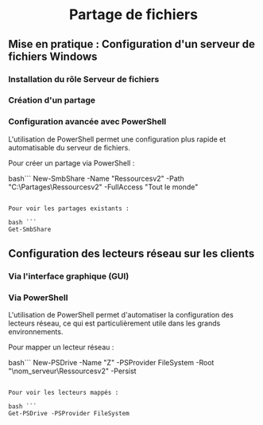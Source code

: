 <div align="center"><H1> Partage de fichiers </H1></div>

## Mise en pratique : Configuration d'un serveur de fichiers Windows



### Installation du rôle Serveur de fichiers




### Création d'un partage



### Configuration avancée avec PowerShell

L'utilisation de PowerShell permet une configuration plus rapide et automatisable du serveur de fichiers.

Pour créer un partage via PowerShell :

bash```
New-SmbShare -Name "Ressourcesv2" -Path "C:\Partages\Ressourcesv2" -FullAccess "Tout le monde"
```

Pour voir les partages existants :

bash ```
Get-SmbShare
```


## Configuration des lecteurs réseau sur les clients


### Via l'interface graphique (GUI)



### Via PowerShell

L'utilisation de PowerShell permet d'automatiser la configuration des lecteurs réseau, ce qui est particulièrement utile dans les grands environnements.

Pour mapper un lecteur réseau :

bash```
New-PSDrive -Name "Z" -PSProvider FileSystem -Root "\\nom_serveur\Ressourcesv2" -Persist
```

Pour voir les lecteurs mappés :

bash ```
Get-PSDrive -PSProvider FileSystem
```
